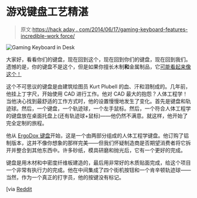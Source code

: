 # 游戏键盘工艺精湛

> 原文:[https://hack aday . com/2014/06/17/gaming-keyboard-features-incredible-work force/](https://hackaday.com/2014/06/17/gaming-keyboard-features-incredible-workmanship/)

![Gaming Keyboard in Desk](../Images/10819473d42d65ae5d8516d49b383e3b.png)

大家好，看看你们的键盘，现在回到这个，现在回到你们的键盘，现在回到我们。遗憾的是，你的键盘不是这个，但是如果你擅长木制**和**金属制品，它[可能看起来像这个！](https://www.flickr.com/photos/kurplop/sets/72157633538408496/)

这个不可思议的键盘是由建筑绘图员 Kurt Plubell 的血、汗和泪制成的。几年前，他挂上丁字尺，开始使用 CAD 进行工作。他对 CAD 最大的抱怨？人体工程学！当他决心找到最舒适的工作方式时，他的设置慢慢地发生了变化。首先是键盘和轨迹球。然后，一个键盘，一个轨迹球，一个左手鼠标。然后，一个符合人体工程学的键盘放在桌面托盘上(还有轨迹球+鼠标)——他仍然不满意。就这样，他开始了完全定制的旅程。

他从 [ErgoDox 键盘](https://www.massdrop.com/ext/ergodox/assembly)开始，这是一个由两部分组成的人体工程学键盘。他订购了铝制版本，这并不像你想象的那样完美——但我们怀疑制造商是否期望消费者将它拆开并整合到其他东西中。许多砂纸，模具研磨和抛光后，它有一个更好的完成。

键盘是用木材和中密度纤维板建造的，最后用非常好的木质贴面完成，给这个项目一个非常有执行力的完成。他在中间集成了四个街机按钮和一个肯辛顿轨迹球——当然，作为一个真正的打字员，他的按键没有标记。

[via [Reddit](http://www.reddit.com/r/gadgets/comments/28a467/keyboard_tray_evolution_custom_build_keyboard_and/)